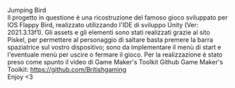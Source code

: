 Jumping Bird </br>
Il progetto in questione è una ricostruzione del famoso gioco sviluppato per IOS Flappy Bird, realizzato utilizzando l'IDE di sviluppo Unity (Ver: 2021.3.13f1). Gli assets e gli elementi sono stati realizzati grazie al sito Piskel, per permettere al personaggio di saltare basta premere la barra spaziatrice sul vostro dispositivo; sono da implementare il menù di start e l'eventuale menù per uscire o fermare il gioco.
Per la realizzazione è stato preso come spunto il video di Game Maker's Toolkit
Github Game Maker's Toolkit: https://github.com/Britishgaming </br>
Enjoy <3 
